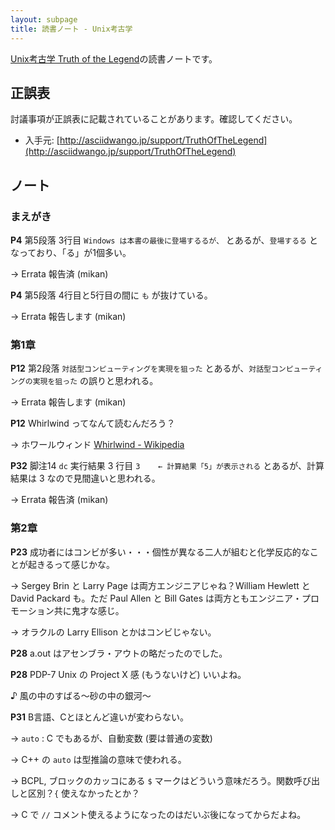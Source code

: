```yaml
---
layout: subpage
title: 読書ノート - Unix考古学
---
```


[Unix考古学 Truth of the Legend](/workshop/6-unix)の読書ノートです。

## 正誤表

討議事項が正誤表に記載されていることがあります。確認してください。

* 入手元: [http://asciidwango.jp/support/TruthOfTheLegend](http://asciidwango.jp/support/TruthOfTheLegend)

## ノート

### まえがき

**P4** 第5段落 3行目 `Windows は本書の最後に登場するるが、` とあるが、`登場するる` となっており、「る」が1個多い。

→ Errata 報告済 (mikan)

**P4** 第5段落 4行目と5行目の間に `も` が抜けている。

→ Errata 報告します (mikan)

### 第1章

**P12** 第2段落 `対話型コンピューティングを実現を狙った` とあるが、`対話型コンピューティングの実現を狙った` の誤りと思われる。

→ Errata 報告します (mikan)

**P12** Whirlwind ってなんて読むんだろう？

→ ホワールウィンド [Whirlwind - Wikipedia](https://ja.wikipedia.org/wiki/Whirlwind)

**P32** 脚注14 `dc` 実行結果 3 行目 `3    ← 計算結果「5」が表示される` とあるが、計算結果は 3 なので見間違いと思われる。

→ Errata 報告済 (mikan)

### 第2章

**P23** 成功者にはコンビが多い・・・個性が異なる二人が組むと化学反応的なことが起きるって感じかな。

→ Sergey Brin と Larry Page は両方エンジニアじゃね？William Hewlett と David Packard も。ただ Paul Allen と Bill Gates は両方ともエンジニア・プロモーション共に鬼才な感じ。

→ オラクルの Larry Ellison とかはコンビじゃない。

**P28** a.out はアセンブラ・アウトの略だったのでした。

**P28** PDP-7 Unix の Project X 感 (もうないけど) いいよね。

♪ 風の中のすばる～砂の中の銀河～

**P31** B言語、Cとほとんど違いが変わらない。

→ `auto` : C でもあるが、自動変数 (要は普通の変数)

→ C++ の `auto` は型推論の意味で使われる。

→ BCPL, ブロックのカッコにある `$` マークはどういう意味だろう。関数呼び出しと区別？`{` 使えなかったとか？

→ C で `//` コメント使えるようになったのはだいぶ後になってからだよね。

